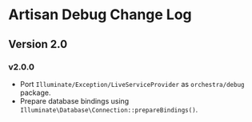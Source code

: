 Artisan Debug Change Log
==============

## Version 2.0

### v2.0.0

* Port `Illuminate/Exception/LiveServiceProvider` as `orchestra/debug` package.
* Prepare database bindings using `Illuminate\Database\Connection::prepareBindings()`.
